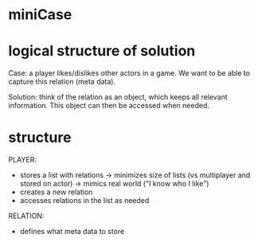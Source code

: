 # miniCase

# logical structure of solution

Case: a player likes/dislikes other actors in a game. We want to be able to capture this relation (meta data).

Solution: think of the relation as an object, which keeps all relevant information. This object can then be accessed when needed.

# structure

PLAYER:
- stores a list with relations 
    -> minimizes size of lists (vs multiplayer and stored on actor)
    -> mimics real world ("I know who I like")
- creates a new relation
- accesses relations in the list as needed

RELATION:
- defines what meta data to store